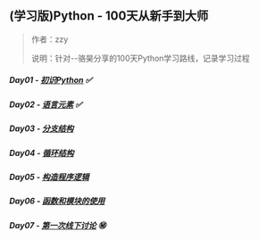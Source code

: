 ## (学习版)Python - 100天从新手到大师

> 作者：zzy
>
> 说明：针对--骆昊分享的100天Python学习路线，记录学习过程

##### Day01 - [初识Python](./task/day-01.md) :white_check_mark:

##### Day02 - [语言元素](./task/day-02.md) :white_check_mark:

##### Day03 - [分支结构](./task/day-03.md) 

##### Day04 - [循环结构](./task/day-04.md)

##### Day05 - [构造程序逻辑](./task/day-05.md)

##### Day06 - [函数和模块的使用](./task/06.函数和模块的使用.md)

##### Day07 - [第一次线下讨论](../question/test1.png)  :secret: